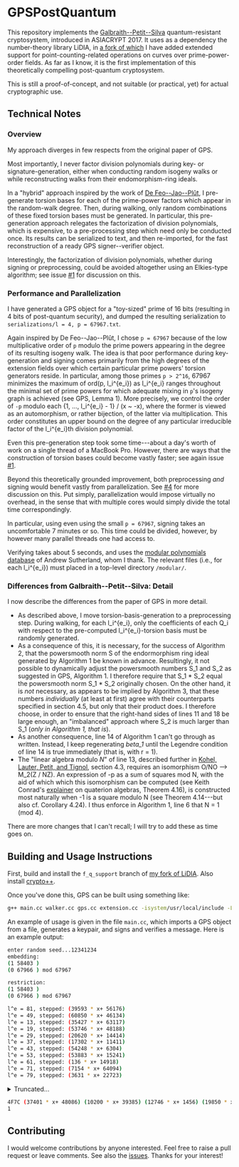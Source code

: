 # GPSPostQuantum

This repository implements the [Galbraith--Petit--Silva](https://eprint.iacr.org/2016/1154.pdf) quantum-resistant cryptosystem, introduced in ASIACRYPT 2017. It uses as a dependency the number-theory library LiDIA, in [a fork of which](https://github.com/benediamond/LiDIA/tree/f_q_support) I have added extended support for point-counting-related operations on curves over prime-power-order fields. As far as I know, it is the first implementation of this theoretically compelling post-quantum cryptosystem.

This is still a proof-of-concept, and not suitable (or practical, yet) for actual cryptographic use.

## Technical Notes

### Overview

My approach diverges in few respects from the original paper of GPS.

Most importantly, I never factor division polynomials during key- or signature-generation, either when conducting random isogeny walks or while reconstructing walks from their endomorphism-ring ideals.

In a "hybrid" approach inspired by the work of [De Feo--Jao--Plût](https://eprint.iacr.org/2011/506.pdf), I pre-generate torsion bases for each of the prime-power factors which appear in the random-walk degree. Then, during walking, only random combinations of these fixed torsion bases must be generated. In particular, this pre-generation approach relegates the factorization of division polynomials, which is expensive, to a pre-processing step which need only be conducted once. Its results can be serialized to text, and then re-imported, for the fast reconstruction of a ready GPS signer--verifier object.

Interestingly, the factorization of division polynomials, whether during signing or preprocessing, could be avoided altogether using an Elkies-type algorithm; see issue [#1](https://github.com/benediamond/GPSPostQuantum/issues/1) for discussion on this.

### Performance and Parallelization

I have generated a GPS object for a "toy-sized" prime of 16 bits (resulting in 4 bits of post-quantum security), and dumped the resulting serialization to `serializations/l = 4, p = 67967.txt`.

Again inspired by De Feo--Jao--Plût, I chose `p = 67967` because of the low multiplicative order of `p` modulo the prime powers appearing in the degree of its resulting isogeny walk. The idea is that poor performance during key-generation and signing comes primarily from the high degrees of the extension fields over which certain particular prime powers' torsion generators reside. In particular, among those primes `p > 2^16`, 67967 minimizes the maximum of ord(p, l_i^{e_i}) as l_i^{e_i} ranges throughout the minimal set of prime powers for which adequate mixing in `p`'s isogeny graph is achieved (see GPS, Lemma 1). More precisely, we control the order of `-p` modulo each {1, ..., l_i^{e_i} - 1} / (x ~ -x), where the former is viewed as an automorphism, or rather bijection, of the latter via multiplication. This order constitutes an upper bound on the degree of any particular irreducible factor of the l_i^{e_i}th division polynomial.

Even this pre-generation step took some time---about a day's worth of work on a single thread of a MacBook Pro. However, there are ways that the construction of torsion bases could become vastly faster; see again issue [#1](https://github.com/benediamond/GPSPostQuantum/issues/1).

Beyond this theoretically grounded improvement, both preprocessing _and_ signing would benefit vastly from parallelization. See [#4](https://github.com/benediamond/GPSPostQuantum/issues/4) for more discussion on this. Put simply, parallelization would impose virtually no overhead, in the sense that with multiple cores would simply divide the total time correspondingly.

In particular, using even using the small `p = 67967`, signing takes an uncomfortable 7 minutes or so. This time could be divided, however, by however many parallel threads one had access to.

Verifying takes about 5 seconds, and uses the [modular polynomials database](https://math.mit.edu/~drew/ClassicalModPolys.html) of Andrew Sutherland, whom I thank. The relevant files (i.e., for each l_i^{e_i}) must placed in a top-level directory `/modular/`.

### Differences from Galbraith--Petit--Silva: Detail

I now describe the differences from the paper of GPS in more detail.

* As described above, I move torsion-basis-generation to a preprocessing step. During walking, for each l_i^{e_i}, only the coefficients of each Q_i with respect to the pre-computed l_i^{e_i}-torsion basis must be randomly generated.
* As a consequence of this, it is necessary, for the success of Algorithm 2, that the powersmooth norm S of the endormorphism ring ideal generated by Algorithm 1 be known in advance. Resultingly, it not possible to dynamically adjust the powersmooth numbers S_1 and S_2 as suggested in GPS, Algorithm 1. I therefore require that S_1 * S_2 equal the powersmooth norm S_1 * S_2 originally chosen. On the other hand, it is _not_ necessary, as appears to be implied by Algorithm 3, that these numbers _individually_ (at least at first) agree with their counterparts specified in section 4.5, but only that their product does. I therefore choose, in order to ensure that the right-hand sides of lines 11 and 18 be large enough, an "imbalanced" approach where S_2 is much larger than S_1 (_only in Algorithm 1, that is_).
* As another consequence, line 14 of Algorithm 1 can't go through as written. Instead, I keep regenerating _beta_1_ until the Legendre condition of line 14 is true immediately (that is, with r = 1).
* The "linear algebra modulo _N_" of line 13, described further in [Kohel, Lauter, Petit, and Tignol](https://eprint.iacr.org/2014/505.pdf), section 4.3, requires an isomorphism O/NO --> M_2(Z / NZ). An expression of -p as a sum of squares mod N, with the aid of which which this isomorphism can be computed (see Keith Conrad's [explainer](https://kconrad.math.uconn.edu/blurbs/ringtheory/quaternionalg.pdf) on quaterion algebras, Theorem 4.16), is constructed most naturally when -1 is a square modulo N (see Theorem 4.14---but also cf. Corollary 4.24). I thus enforce in Algorithm 1, line 6 that N = 1 (mod 4).

There are more changes that I can't recall; I will try to add these as time goes on.

## Building and Usage Instructions

First, build and install the `f_q_support` branch of [my fork of LiDIA](https://github.com/benediamond/LiDIA/tree/f_q_support). Also install [crypto++](https://www.cryptopp.com/).

Once you've done this, GPS can be built using something like:
```bash
g++ main.cc walker.cc gps.cc extension.cc -isystem/usr/local/include -L/usr/local/lib -o main -lLiDIA -lgmp -lm -lcryptopp -std="c++11" -O2
```
An example of usage is given in the file `main.cc`, which imports a GPS object from a file, generates a keypair, and signs and verifies a message. Here is an example output:

```bash
enter random seed...12341234
embedding: 
(1 58403 )
(0 67966 ) mod 67967

restriction: 
(1 58403 )
(0 67966 ) mod 67967

l^e = 81, stepped: (39593 * x+ 56176)
l^e = 49, stepped: (60850 * x+ 46134)
l^e = 13, stepped: (35427 * x+ 63117)
l^e = 19, stepped: (53746 * x+ 48188)
l^e = 29, stepped: (20620 * x+ 14414)
l^e = 37, stepped: (17302 * x+ 11411)
l^e = 43, stepped: (54248 * x+ 6304)
l^e = 53, stepped: (53883 * x+ 15241)
l^e = 61, stepped: (136 * x+ 14918)
l^e = 71, stepped: (7154 * x+ 64094)
l^e = 79, stepped: (3631 * x+ 22723)
```

<details><summary>Truncated...</summary>
<p>

```bash
extending the walk...
l^e = 25, stepped: (67245 * x+ 3033)
l^e = 11, stepped: (37401 * x+ 48086)
l^e = 17, stepped: (27821 * x+ 67573)
l^e = 23, stepped: (10200 * x+ 39385)
l^e = 31, stepped: (65615 * x+ 6654)
l^e = 41, stepped: (12746 * x+ 1456)
l^e = 47, stepped: (14924 * x+ 32878)
l^e = 59, stepped: (19850 * x+ 54542)
l^e = 67, stepped: (20815 * x+ 22213)
l^e = 73, stepped: (53413 * x+ 37956)
l^e = 83, stepped: (31969 * x+ 65012)
rerouting...
l^e = 81, stepped: (21143 * x+ 39939)
l^e = 49, stepped: (31984 * x+ 8556)
l^e = 13, stepped: (15342 * x+ 24872)
l^e = 19, stepped: (909 * x+ 15171)
l^e = 29, stepped: (67258 * x+ 37088)
l^e = 37, stepped: (44566 * x+ 30322)
l^e = 43, stepped: (33961 * x+ 38417)
l^e = 53, stepped: (67536 * x+ 54408)
l^e = 61, stepped: (26992 * x+ 18917)
l^e = 71, stepped: (43051 * x+ 39735)
l^e = 79, stepped: (45567 * x+ 10869)
l^e = 25, stepped: (8202 * x+ 30927)
l^e = 11, stepped: (10261 * x+ 22469)
l^e = 17, stepped: (1153 * x+ 14340)
l^e = 23, stepped: (56974 * x+ 5712)
l^e = 31, stepped: (4524 * x+ 43430)
l^e = 41, stepped: (47933 * x+ 13618)
l^e = 47, stepped: (65492 * x+ 62945)
l^e = 59, stepped: (45748 * x+ 60422)
l^e = 67, stepped: (67064 * x+ 45749)
l^e = 73, stepped: (60769 * x+ 48364)
l^e = 83, stepped: (31969 * x+ 65012)
extending the walk...
l^e = 25, stepped: (57475 * x+ 56683)
l^e = 11, stepped: (28388 * x+ 55818)
l^e = 17, stepped: (45820 * x+ 19419)
l^e = 23, stepped: (10261 * x+ 38610)
l^e = 31, stepped: (58337 * x+ 4465)
l^e = 41, stepped: (52404 * x+ 63450)
l^e = 47, stepped: (62594 * x+ 17448)
l^e = 59, stepped: (9425 * x+ 47086)
l^e = 67, stepped: (22545 * x+ 51626)
l^e = 73, stepped: (1741 * x+ 882)
l^e = 83, stepped: (28197 * x+ 59010)
rerouting...
l^e = 81, stepped: (46824 * x+ 30112)
l^e = 49, stepped: (30824 * x+ 50304)
l^e = 13, stepped: (56407 * x+ 37088)
l^e = 19, stepped: (48436 * x+ 28122)
l^e = 29, stepped: (4863 * x+ 16087)
l^e = 37, stepped: (52873 * x+ 22941)
l^e = 43, stepped: (21404 * x+ 37773)
l^e = 53, stepped: (8005 * x+ 23655)
l^e = 61, stepped: (61402)
l^e = 71, stepped: (17974 * x+ 61491)
l^e = 79, stepped: (52638 * x+ 44728)
l^e = 25, stepped: (27624 * x+ 34234)
l^e = 11, stepped: (67755 * x+ 35220)
l^e = 17, stepped: (62988 * x+ 25104)
l^e = 23, stepped: (20137 * x+ 8535)
l^e = 31, stepped: (19104 * x+ 30885)
l^e = 41, stepped: (22629 * x+ 49280)
l^e = 47, stepped: (41553 * x+ 29399)
l^e = 59, stepped: (59765 * x+ 20917)
l^e = 67, stepped: (61588 * x+ 47808)
l^e = 73, stepped: (48650 * x+ 18626)
l^e = 83, stepped: (28197 * x+ 59010)
extending the walk...
l^e = 25, stepped: (39970 * x+ 21413)
l^e = 11, stepped: (45451 * x+ 66005)
l^e = 17, stepped: (15084 * x+ 4713)
l^e = 23, stepped: (29639 * x+ 55642)
l^e = 31, stepped: (56600 * x+ 12817)
l^e = 41, stepped: (58961 * x+ 60554)
l^e = 47, stepped: (40577 * x+ 57625)
l^e = 59, stepped: (26328 * x+ 58995)
l^e = 67, stepped: (25250 * x+ 14909)
l^e = 73, stepped: (49535 * x+ 34530)
l^e = 83, stepped: (33599 * x+ 35484)
rerouting...
l^e = 81, stepped: (48308 * x+ 18319)
l^e = 49, stepped: (11519 * x+ 23190)
l^e = 13, stepped: (24018 * x+ 14323)
l^e = 19, stepped: (235 * x+ 3575)
l^e = 29, stepped: (23248 * x+ 44230)
l^e = 37, stepped: (37708 * x+ 15417)
l^e = 43, stepped: (60800 * x+ 37789)
l^e = 53, stepped: (25427 * x+ 52004)
l^e = 61, stepped: (27715 * x+ 54688)
l^e = 71, stepped: (18203 * x+ 10212)
l^e = 79, stepped: (8972 * x+ 2845)
l^e = 25, stepped: (66508 * x+ 2557)
l^e = 11, stepped: (8539 * x+ 4265)
l^e = 17, stepped: (33439 * x+ 52630)
l^e = 23, stepped: (22777 * x+ 1586)
l^e = 31, stepped: (67783 * x+ 28919)
l^e = 41, stepped: (60891 * x+ 45603)
l^e = 47, stepped: (25494 * x+ 39200)
l^e = 59, stepped: (38278 * x+ 29807)
l^e = 67, stepped: (20881 * x+ 56191)
l^e = 73, stepped: (55849 * x+ 44481)
l^e = 83, stepped: (33599 * x+ 35484)
extending the walk...
l^e = 25, stepped: (30306 * x+ 43296)
l^e = 11, stepped: (50909 * x+ 27059)
l^e = 17, stepped: (56538 * x+ 60499)
l^e = 23, stepped: (23463 * x+ 52673)
l^e = 31, stepped: (21271 * x+ 18368)
l^e = 41, stepped: (6854 * x+ 48020)
l^e = 47, stepped: (55049 * x+ 51085)
l^e = 59, stepped: (18273)
l^e = 67, stepped: (2226 * x+ 15292)
l^e = 73, stepped: (53733 * x+ 46350)
l^e = 83, stepped: (7177 * x+ 55310)
rerouting...
l^e = 81, stepped: (13682 * x+ 29270)
l^e = 49, stepped: (50086 * x+ 65480)
l^e = 13, stepped: (43895 * x+ 11042)
l^e = 19, stepped: (2031 * x+ 17473)
l^e = 29, stepped: (55641 * x+ 43696)
l^e = 37, stepped: (4368 * x+ 32476)
l^e = 43, stepped: (53902 * x+ 40073)
l^e = 53, stepped: (57706 * x+ 30613)
l^e = 61, stepped: (25656 * x+ 13962)
l^e = 71, stepped: (12422 * x+ 65787)
l^e = 79, stepped: (37785 * x+ 22060)
l^e = 25, stepped: (37943 * x+ 46054)
l^e = 11, stepped: (48200 * x+ 24904)
l^e = 17, stepped: (37888 * x+ 36979)
l^e = 23, stepped: (41693 * x+ 67018)
l^e = 31, stepped: (64323 * x+ 16083)
l^e = 41, stepped: (30196 * x+ 21303)
l^e = 47, stepped: (22569 * x+ 55299)
l^e = 59, stepped: (24510 * x+ 37878)
l^e = 67, stepped: (41756 * x+ 66883)
l^e = 73, stepped: (14921 * x+ 6422)
l^e = 83, stepped: (7177 * x+ 55310)
extending the walk...
l^e = 25, stepped: (30306 * x+ 43296)
l^e = 11, stepped: (50909 * x+ 27059)
l^e = 17, stepped: (2086 * x+ 31986)
l^e = 23, stepped: (4008 * x+ 10970)
l^e = 31, stepped: (3629 * x+ 60264)
l^e = 41, stepped: (50693 * x+ 54573)
l^e = 47, stepped: (41639 * x+ 7771)
l^e = 59, stepped: (58146 * x+ 24471)
l^e = 67, stepped: (47188 * x+ 52624)
l^e = 73, stepped: (29781 * x+ 62212)
l^e = 83, stepped: (30438 * x+ 41806)
rerouting...
l^e = 81, stepped: (59212 * x+ 52880)
l^e = 49, stepped: (9158 * x+ 49456)
l^e = 13, stepped: (47152 * x+ 22896)
l^e = 19, stepped: (58796 * x+ 30745)
l^e = 29, stepped: (186 * x+ 33311)
l^e = 37, stepped: (37526 * x+ 47893)
l^e = 43, stepped: (61995 * x+ 46795)
l^e = 53, stepped: (35384 * x+ 44448)
l^e = 61, stepped: (30378 * x+ 21741)
l^e = 71, stepped: (31321 * x+ 46313)
l^e = 79, stepped: (47935 * x+ 7311)
l^e = 25, stepped: (40955 * x+ 41253)
l^e = 11, stepped: (6895 * x+ 24380)
l^e = 17, stepped: (40633 * x+ 34081)
l^e = 23, stepped: (46125 * x+ 63463)
l^e = 31, stepped: (23962 * x+ 44590)
l^e = 41, stepped: (50553 * x+ 17607)
l^e = 47, stepped: (35704 * x+ 53807)
l^e = 59, stepped: (25539 * x+ 17853)
l^e = 67, stepped: (52516 * x+ 12547)
l^e = 73, stepped: (39147 * x+ 32727)
l^e = 83, stepped: (30438 * x+ 41806)
extending the walk...
l^e = 25, stepped: (35840 * x+ 24114)
l^e = 11, stepped: (15696 * x+ 21847)
l^e = 17, stepped: (59293 * x+ 21974)
l^e = 23, stepped: (586 * x+ 43764)
l^e = 31, stepped: (58856 * x+ 52960)
l^e = 41, stepped: (63599 * x+ 56629)
l^e = 47, stepped: (39539 * x+ 61569)
l^e = 59, stepped: (15544 * x+ 30146)
l^e = 67, stepped: (53366 * x+ 44445)
l^e = 73, stepped: (20676 * x+ 34013)
l^e = 83, stepped: (29471 * x+ 44844)
rerouting...
l^e = 81, stepped: (9575 * x+ 46292)
l^e = 49, stepped: (24754 * x+ 21086)
l^e = 13, stepped: (35789 * x+ 23856)
l^e = 19, stepped: (14628 * x+ 53364)
l^e = 29, stepped: (42203 * x+ 29062)
l^e = 37, stepped: (37913 * x+ 33027)
l^e = 43, stepped: (7786 * x+ 61603)
l^e = 53, stepped: (22335)
l^e = 61, stepped: (23657 * x+ 20386)
l^e = 71, stepped: (52955 * x+ 24708)
l^e = 79, stepped: (44645 * x+ 50151)
l^e = 25, stepped: (9044 * x+ 11695)
l^e = 11, stepped: (12668 * x+ 3295)
l^e = 17, stepped: (19882 * x+ 43751)
l^e = 23, stepped: (34934 * x+ 46564)
l^e = 31, stepped: (24530 * x+ 58735)
l^e = 41, stepped: (61380 * x+ 881)
l^e = 47, stepped: (16727)
l^e = 59, stepped: (48368 * x+ 34140)
l^e = 67, stepped: (39171 * x+ 48475)
l^e = 73, stepped: (44445 * x+ 32038)
l^e = 83, stepped: (29471 * x+ 44844)
extending the walk...
l^e = 25, stepped: (51519 * x+ 58987)
l^e = 11, stepped: (49245)
l^e = 17, stepped: (11323 * x+ 39033)
l^e = 23, stepped: (6221 * x+ 42213)
l^e = 31, stepped: (21977 * x+ 19843)
l^e = 41, stepped: (58405 * x+ 4743)
l^e = 47, stepped: (43370 * x+ 59480)
l^e = 59, stepped: (38843 * x+ 59582)
l^e = 67, stepped: (66288 * x+ 41426)
l^e = 73, stepped: (22335)
l^e = 83, stepped: (6098 * x+ 28477)
rerouting...
l^e = 81, stepped: (49604 * x+ 17674)
l^e = 49, stepped: (30575 * x+ 25091)
l^e = 13, stepped: (19485 * x+ 33329)
l^e = 19, stepped: (31797 * x+ 1117)
l^e = 29, stepped: (63869 * x+ 20149)
l^e = 37, stepped: (67913 * x+ 45148)
l^e = 43, stepped: (64486 * x+ 22918)
l^e = 53, stepped: (39860 * x+ 20871)
l^e = 61, stepped: (2622 * x+ 25174)
l^e = 71, stepped: (52073 * x+ 15655)
l^e = 79, stepped: (44310 * x+ 26981)
l^e = 25, stepped: (56332 * x+ 28977)
l^e = 11, stepped: (20329 * x+ 18129)
l^e = 17, stepped: (7076 * x+ 8220)
l^e = 23, stepped: (24433)
l^e = 31, stepped: (26953 * x+ 65098)
l^e = 41, stepped: (62791 * x+ 2772)
l^e = 47, stepped: (16429 * x+ 33368)
l^e = 59, stepped: (31447 * x+ 27747)
l^e = 67, stepped: (39543 * x+ 30121)
l^e = 73, stepped: (24098 * x+ 46692)
l^e = 83, stepped: (6098 * x+ 28477)
extending the walk...
l^e = 25, stepped: (30306 * x+ 43296)
l^e = 11, stepped: (13861 * x+ 21855)
l^e = 17, stepped: (42473 * x+ 12213)
l^e = 23, stepped: (53430 * x+ 44599)
l^e = 31, stepped: (40634 * x+ 3772)
l^e = 41, stepped: (2906 * x+ 33748)
l^e = 47, stepped: (52333 * x+ 14868)
l^e = 59, stepped: (45412 * x+ 16957)
l^e = 67, stepped: (62781 * x+ 53075)
l^e = 73, stepped: (6014 * x+ 67014)
l^e = 83, stepped: (15169 * x+ 53027)
rerouting...
l^e = 81, stepped: (64868 * x+ 1835)
l^e = 49, stepped: (27899 * x+ 33164)
l^e = 13, stepped: (44377 * x+ 18446)
l^e = 19, stepped: (20760 * x+ 34700)
l^e = 29, stepped: (51813 * x+ 26286)
l^e = 37, stepped: (65721 * x+ 63330)
l^e = 43, stepped: (50906 * x+ 43663)
l^e = 53, stepped: (20295 * x+ 49604)
l^e = 61, stepped: (48350 * x+ 62977)
l^e = 71, stepped: (43243 * x+ 34129)
l^e = 79, stepped: (46409 * x+ 64189)
l^e = 25, stepped: (66517 * x+ 31617)
l^e = 11, stepped: (30196 * x+ 21303)
l^e = 17, stepped: (2352 * x+ 4105)
l^e = 23, stepped: (31506 * x+ 43653)
l^e = 31, stepped: (30195)
l^e = 41, stepped: (46927 * x+ 49881)
l^e = 47, stepped: (60298 * x+ 8143)
l^e = 59, stepped: (13637 * x+ 26736)
l^e = 67, stepped: (64703 * x+ 29457)
l^e = 73, stepped: (20779 * x+ 47472)
l^e = 83, stepped: (15169 * x+ 53027)
extending the walk...
l^e = 25, stepped: (11975 * x+ 39278)
l^e = 11, stepped: (58880 * x+ 3631)
l^e = 17, stepped: (593 * x+ 32915)
l^e = 23, stepped: (6514 * x+ 13480)
l^e = 31, stepped: (25296 * x+ 7397)
l^e = 41, stepped: (37913 * x+ 33027)
l^e = 47, stepped: (35096 * x+ 57052)
l^e = 59, stepped: (44435 * x+ 45146)
l^e = 67, stepped: (27027 * x+ 12435)
l^e = 73, stepped: (62490 * x+ 25715)
l^e = 83, stepped: (29766 * x+ 38640)
rerouting...
l^e = 81, stepped: (17529 * x+ 50401)
l^e = 49, stepped: (65128 * x+ 3357)
l^e = 13, stepped: (18622 * x+ 18863)
l^e = 19, stepped: (47070 * x+ 41261)
l^e = 29, stepped: (21233 * x+ 18231)
l^e = 37, stepped: (25047 * x+ 58874)
l^e = 43, stepped: (17575 * x+ 37354)
l^e = 53, stepped: (21010 * x+ 22158)
l^e = 61, stepped: (41243 * x+ 39143)
l^e = 71, stepped: (38900 * x+ 971)
l^e = 79, stepped: (31367 * x+ 20716)
l^e = 25, stepped: (37256 * x+ 14700)
l^e = 11, stepped: (1022 * x+ 55839)
l^e = 17, stepped: (40214 * x+ 16204)
l^e = 23, stepped: (55099 * x+ 13683)
l^e = 31, stepped: (7570 * x+ 34889)
l^e = 41, stepped: (26471 * x+ 38653)
l^e = 47, stepped: (35624 * x+ 33327)
l^e = 59, stepped: (60548 * x+ 29163)
l^e = 67, stepped: (14605 * x+ 67427)
l^e = 73, stepped: (53362 * x+ 57392)
l^e = 83, stepped: (29766 * x+ 38640)
extending the walk...
l^e = 25, stepped: (67245 * x+ 3033)
l^e = 11, stepped: (56637 * x+ 42131)
l^e = 17, stepped: (44359 * x+ 47979)
l^e = 23, stepped: (15544 * x+ 30146)
l^e = 31, stepped: (66834 * x+ 40159)
l^e = 41, stepped: (50678 * x+ 20107)
l^e = 47, stepped: (52244 * x+ 23541)
l^e = 59, stepped: (32491 * x+ 46580)
l^e = 67, stepped: (54005 * x+ 34696)
l^e = 73, stepped: (17240 * x+ 4986)
l^e = 83, stepped: (29615 * x+ 27952)
rerouting...
l^e = 81, stepped: (58392 * x+ 22541)
l^e = 49, stepped: (10400 * x+ 44168)
l^e = 13, stepped: (3695 * x+ 42900)
l^e = 19, stepped: (63369 * x+ 4251)
l^e = 29, stepped: (28107 * x+ 26734)
l^e = 37, stepped: (50995 * x+ 43400)
l^e = 43, stepped: (55348 * x+ 24440)
l^e = 53, stepped: (153 * x+ 343)
l^e = 61, stepped: (33510 * x+ 58999)
l^e = 71, stepped: (27877 * x+ 25565)
l^e = 79, stepped: (22287 * x+ 64791)
l^e = 25, stepped: (13256 * x+ 6523)
l^e = 11, stepped: (28369 * x+ 47094)
l^e = 17, stepped: (54388 * x+ 29810)
l^e = 23, stepped: (12013 * x+ 13893)
l^e = 31, stepped: (593 * x+ 32915)
l^e = 41, stepped: (32583 * x+ 39565)
l^e = 47, stepped: (50910 * x+ 12502)
l^e = 59, stepped: (11862 * x+ 22447)
l^e = 67, stepped: (1789 * x+ 17629)
l^e = 73, stepped: (30018 * x+ 10884)
l^e = 83, stepped: (29615 * x+ 27952)
extending the walk...
l^e = 25, stepped: (12275 * x+ 25431)
l^e = 11, stepped: (33145 * x+ 67157)
l^e = 17, stepped: (264 * x+ 3522)
l^e = 23, stepped: (85 * x+ 49289)
l^e = 31, stepped: (67882 * x+ 51953)
l^e = 41, stepped: (67680 * x+ 32591)
l^e = 47, stepped: (28852 * x+ 8794)
l^e = 59, stepped: (25131)
l^e = 67, stepped: (8375 * x+ 25751)
l^e = 73, stepped: (8616 * x+ 50877)
l^e = 83, stepped: (53511 * x+ 60010)
rerouting...
l^e = 81, stepped: (10657)
l^e = 49, stepped: (39563 * x+ 22839)
l^e = 13, stepped: (56624 * x+ 45910)
l^e = 19, stepped: (62155 * x+ 46742)
l^e = 29, stepped: (6385 * x+ 24036)
l^e = 37, stepped: (53915 * x+ 22290)
l^e = 43, stepped: (38935 * x+ 21166)
l^e = 53, stepped: (65936 * x+ 31551)
l^e = 61, stepped: (11237)
l^e = 71, stepped: (33739 * x+ 12386)
l^e = 79, stepped: (264 * x+ 3522)
l^e = 25, stepped: (44832 * x+ 26587)
l^e = 11, stepped: (5987 * x+ 5790)
l^e = 17, stepped: (67831 * x+ 5587)
l^e = 23, stepped: (17414 * x+ 45953)
l^e = 31, stepped: (22584 * x+ 40557)
l^e = 41, stepped: (13835 * x+ 38374)
l^e = 47, stepped: (16984 * x+ 52313)
l^e = 59, stepped: (2370 * x+ 67461)
l^e = 67, stepped: (3514 * x+ 8315)
l^e = 73, stepped: (15903 * x+ 22501)
l^e = 83, stepped: (53511 * x+ 60010)
extending the walk...
l^e = 25, stepped: (56717 * x+ 29433)
l^e = 11, stepped: (45944 * x+ 24821)
l^e = 17, stepped: (39467 * x+ 49542)
l^e = 23, stepped: (65756 * x+ 54141)
l^e = 31, stepped: (31330 * x+ 15151)
l^e = 41, stepped: (34832 * x+ 42454)
l^e = 47, stepped: (3644 * x+ 228)
l^e = 59, stepped: (22299 * x+ 62272)
l^e = 67, stepped: (65788 * x+ 43149)
l^e = 73, stepped: (31367 * x+ 20716)
l^e = 83, stepped: (66174 * x+ 50374)
rerouting...
l^e = 81, stepped: (19659 * x+ 40273)
l^e = 49, stepped: (22783 * x+ 31801)
l^e = 13, stepped: (30847 * x+ 56888)
l^e = 19, stepped: (22239 * x+ 30470)
l^e = 29, stepped: (58630 * x+ 33878)
l^e = 37, stepped: (23063 * x+ 37174)
l^e = 43, stepped: (33788 * x+ 18226)
l^e = 53, stepped: (44457 * x+ 36087)
l^e = 61, stepped: (35998 * x+ 19334)
l^e = 71, stepped: (66602 * x+ 66584)
l^e = 79, stepped: (17302 * x+ 11411)
l^e = 25, stepped: (26977 * x+ 18536)
l^e = 11, stepped: (60025 * x+ 3444)
l^e = 17, stepped: (11975 * x+ 39278)
l^e = 23, stepped: (28030 * x+ 63820)
l^e = 31, stepped: (67080 * x+ 61119)
l^e = 41, stepped: (55611 * x+ 39758)
l^e = 47, stepped: (39147 * x+ 32727)
l^e = 59, stepped: (48259 * x+ 34296)
l^e = 67, stepped: (36923 * x+ 6619)
l^e = 73, stepped: (24202 * x+ 10574)
l^e = 83, stepped: (66174 * x+ 50374)
```

</p>
</details>

```bash
4F7C (37401 * x+ 48086) (10200 * x+ 39385) (12746 * x+ 1456) (19850 * x+ 54542) (53413 * x+ 37956) (31969 * x+ 65012) (28388 * x+ 55818) (10261 * x+ 38610) (52404 * x+ 63450) (9425 * x+ 47086) (1741 * x+ 882) (28197 * x+ 59010) (11519 * x+ 23190) (235 * x+ 3575) (37708 * x+ 15417) (25427 * x+ 52004) (18203 * x+ 10212) (66508 * x+ 2557) (33439 * x+ 52630) (67783 * x+ 28919) (25494 * x+ 39200) (20881 * x+ 56191) (33599 * x+ 35484) (50909 * x+ 27059) (23463 * x+ 52673) (6854 * x+ 48020) (18273) (53733 * x+ 46350) (7177 * x+ 55310) (9158 * x+ 49456) (58796 * x+ 30745) (37526 * x+ 47893) (35384 * x+ 44448) (31321 * x+ 46313) (40955 * x+ 41253) (40633 * x+ 34081) (23962 * x+ 44590) (35704 * x+ 53807) (52516 * x+ 12547) (30438 * x+ 41806) (24754 * x+ 21086) (14628 * x+ 53364) (37913 * x+ 33027) (22335) (52955 * x+ 24708) (9044 * x+ 11695) (19882 * x+ 43751) (24530 * x+ 58735) (16727) (39171 * x+ 48475) (29471 * x+ 44844) (30575 * x+ 25091) (31797 * x+ 1117) (67913 * x+ 45148) (39860 * x+ 20871) (52073 * x+ 15655) (56332 * x+ 28977) (7076 * x+ 8220) (26953 * x+ 65098) (16429 * x+ 33368) (39543 * x+ 30121) (6098 * x+ 28477) (27899 * x+ 33164) (20760 * x+ 34700) (65721 * x+ 63330) (20295 * x+ 49604) (43243 * x+ 34129) (66517 * x+ 31617) (2352 * x+ 4105) (30195) (60298 * x+ 8143) (64703 * x+ 29457) (15169 * x+ 53027) (65128 * x+ 3357) (47070 * x+ 41261) (25047 * x+ 58874) (21010 * x+ 22158) (38900 * x+ 971) (37256 * x+ 14700) (40214 * x+ 16204) (7570 * x+ 34889) (35624 * x+ 33327) (14605 * x+ 67427) (29766 * x+ 38640) (10400 * x+ 44168) (63369 * x+ 4251) (50995 * x+ 43400) (153 * x+ 343) (27877 * x+ 25565) (13256 * x+ 6523) (54388 * x+ 29810) (593 * x+ 32915) (50910 * x+ 12502) (1789 * x+ 17629) (29615 * x+ 27952) (39563 * x+ 22839) (62155 * x+ 46742) (53915 * x+ 22290) (65936 * x+ 31551) (33739 * x+ 12386) (44832 * x+ 26587) (67831 * x+ 5587) (22584 * x+ 40557) (16984 * x+ 52313) (3514 * x+ 8315) (53511 * x+ 60010) (45944 * x+ 24821) (65756 * x+ 54141) (34832 * x+ 42454) (22299 * x+ 62272) (31367 * x+ 20716) (66174 * x+ 50374) 8849660611FAF30DAEE49FBE52DA631B7B06F20CBA0C1821A53E913FCC36A562CE2935E49F14C3085FAFC1A0B5A88B 1216FC9EFFC7660DD11E1107DCB1412C49E4A52E109A5A5A30FF4F14C3CB08F8AAC72A22B0C39714ED5360C2840699 BF4CBDDCE33E9CE0B5498849A8625EC9E2ED03B2C925E94E6366 FA23EFC3C4C44530C259C77885938849A551545633E3CF829FFB9DBCFAAE3B1F23943D10DCD48C4AFE9DA6F5C244E6 A7D600B49E4BA11EE9A6F055065AE660535939891752B1B2AB54 4DD2D4FBD50BBC9FB010FE5345897A5F91100F7B557249739416 A44B605B32516B2D7DD974DF57F3D3E393310254D713B629BE25 DD1EDC1748080712AC94A8F412A9224D6EA70E12E94DBB3BF1C8 6303A19E0ED7E6F249EB27D9DF03ECF223F0C3A75505A0D14895 2C9347AECD9D26B9622E50D5D412A2F1AACB7993EB90F15DB1A7 4BCD69DDE68866F03EC6965ED5E04C45618AF3896C75FBCFE87B 80F5F4122C5778F5CBF3A095793671EB22AA4B3E9E449F23FD2E8F58214E0FE7B55D90A4755EC3DB9344627F1274D3 
1
```

## Contributing

I would welcome contributions by anyone interested. Feel free to raise a pull request or leave comments. See also the [issues](https://github.com/benediamond/GPSPostQuantum/issues/). Thanks for your interest!
